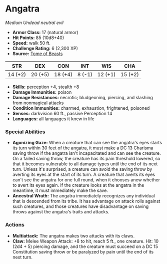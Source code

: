 # Angatra

*Medium* *Undead* *neutral evil*

- **Armor Class:** 17 (natural armor)
- **Hit Points:** 85 (10d8+40)
- **Speed:** walk 50 ft.
- **Challenge Rating:** 6 (2,300 XP)
- **Source:** [Tome of Beasts](https://koboldpress.com/kpstore/product/tome-of-beasts-for-5th-edition-print/)

| STR | DEX | CON | INT | WIS | CHA |
| --- | --- | --- | --- | --- | --- |
| 14 (+2) | 20 (+5) | 18 (+4) | 8 (-1) | 12 (+1) | 15 (+2) |

- **Skills:** perception +4, stealth +8
- **Damage Immunities:** poison
- **Damage Resistances:** necrotic; bludgeoning, piercing, and slashing from nonmagical attacks
- **Condition Immunities:** charmed, exhaustion, frightened, poisoned
- **Senses:** darkvision 60 ft., passive Perception 14
- **Languages:** all languages it knew in life
### Special Abilities
- **Agonizing Gaze:** When a creature that can see the angatra's eyes starts its turn within 30 feet of the angatra, it must make a DC 13 Charisma saving throw if the angatra isn't incapacitated and can see the creature. On a failed saving throw, the creature has its pain threshold lowered, so that it becomes vulnerable to all damage types until the end of its next turn. Unless it's surprised, a creature can avoid the saving throw by averting its eyes at the start of its turn. A creature that averts its eyes can't see the angatra for one full round, when it chooses anew whether to avert its eyes again. If the creature looks at the angatra in the meantime, it must immediately make the save.
- **Ancestral Wrath:** The angatra immediately recognizes any individual that is descended from its tribe. It has advantage on attack rolls against such creatures, and those creatures have disadvantage on saving throws against the angatra's traits and attacks.
### Actions
- **Multiattack:** The angatra makes two attacks with its claws.
- **Claw:** Melee Weapon Attack: +8 to hit, reach 5 ft., one creature. Hit: 10 (2d4 + 5) piercing damage, and the creature must succeed on a DC 15 Constitution saving throw or be paralyzed by pain until the end of its next turn.
